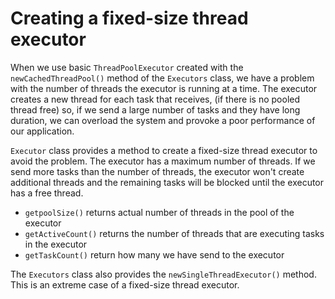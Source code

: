 # Creating a fixed-size thread executor

When we use basic `ThreadPoolExecutor` created with the `newCachedThreadPool()` method of the `Executors` class, we have a problem with the number of threads the executor is running at a time. The executor creates a new thread for each task that receives, (if there is no pooled thread free) so, if we send a large number of tasks and they have long duration, we can overload the system and provoke a poor performance of our application.

`Executor` class provides a method to create a fixed-size thread executor to avoid the problem. The executor has a maximum number of threads.
If we send more tasks than the number of threads, the executor won't create additional threads and the remaining tasks will be blocked until the executor has a free thread.

* `getpoolSize()` returns actual number of threads in the pool of the executor
* `getActiveCount()` returns the number of threads that are executing tasks in the executor
* `getTaskCount()` return how many we have send to the executor

The `Executors` class also provides the `newSingleThreadExecutor()` method. This is an extreme case of a fixed-size thread executor.

